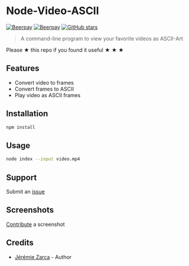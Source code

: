 # Node-Video-ASCII

[![Beerpay](https://beerpay.io/jzarca01/node-video-ascii/badge.svg?style=beer-square)](https://beerpay.io/jzarca01/node-video-ascii)
[![Beerpay](https://beerpay.io/jzarca01/node-video-ascii/make-wish.svg?style=flat-square)](https://beerpay.io/jzarca01/node-video-ascii?focus=wish)
[![GitHub stars](https://img.shields.io/github/stars/jzarca01/node-video-ascii.svg?style=social&label=Stars)](https://github.com/jzarca01/node-video-ascii)

> A command-line program to view your favorite videos as ASCII-Art

Please ★ this repo if you found it useful ★ ★ ★


## Features

* Convert video to frames
* Convert frames to ASCII
* Play video as ASCII frames


## Installation

```sh
npm install
```


## Usage

```sh
node index --input video.mp4
```


## Support

Submit an [issue](https://github.com/jzarca01/node-video-ascii/issues/new)


## Screenshots

[Contribute](https://github.com/jzarca01/node-video-ascii/blob/master/CONTRIBUTING.md) a screenshot


## Credits

* [Jérémie Zarca](github.com/jzarca01) - Author

